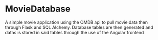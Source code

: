 # MovieDatabase

A simple movie application using the OMDB api to pull movie data then through Flask and SQL Alchemy.
Database tables are then generated and datas is stored in said tables through the use of the Angular frontend
